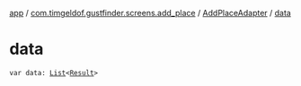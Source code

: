 [app](../../index.md) / [com.timgeldof.gustfinder.screens.add_place](../index.md) / [AddPlaceAdapter](index.md) / [data](./data.md)

# data

`var data: `[`List`](https://kotlinlang.org/api/latest/jvm/stdlib/kotlin.collections/-list/index.html)`<`[`Result`](../../com.timgeldof.gustfinder.network.models.search_api/-result/index.md)`>`